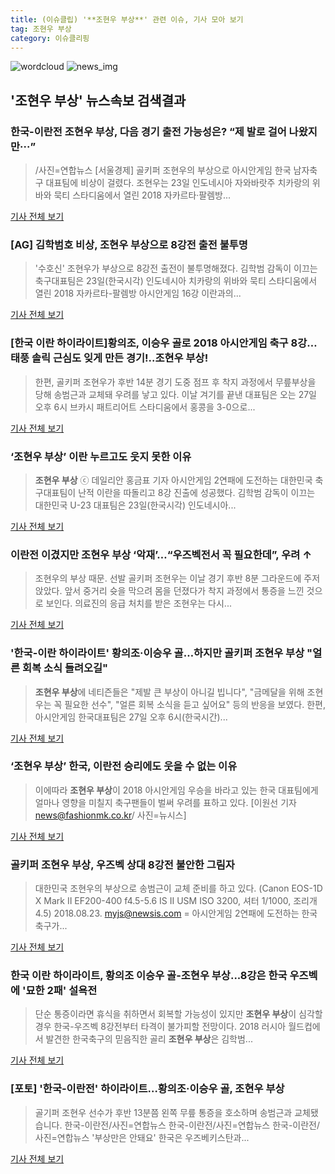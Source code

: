 ```yaml
---
title: (이슈클립) '**조현우 부상**' 관련 이슈, 기사 모아 보기
tag: 조현우 부상
category: 이슈클리핑
---
```

![wordcloud](https://s3.ap-northeast-2.amazonaws.com/lyrics101-wordcloud/2018-08-24-1535067464.png)
![news_img](https://user-images.githubusercontent.com/42597476/44507050-1206f400-a6e4-11e8-8d98-7ffbfebb353f.png)
## **'**조현우 부상**'** 뉴스속보 검색결과
### 한국-이란전 **조현우 부상**, 다음 경기 출전 가능성은? “제 발로 걸어 나왔지만···”

>/사진=연합뉴스 [서울경제] 골키퍼 조현우의 부상으로 아시안게임 한국 남자축구 대표팀에 비상이 걸렸다. 조현우는 23일 인도네시아 자와바랏주 치카랑의 위바와 묵티 스타디움에서 열린 2018 자카르타·팔렘방...

<a href="http://www.sedaily.com/NewsView/1S3HG8LEPV" target="_blank">기사 전체 보기</a>

### [AG] 김학범호 비상, **조현우 부상**으로 8강전 출전 불투명

>'수호신' 조현우가 부상으로 8강전 출전이 불투명해졌다. 김학범 감독이 이끄는 축구대표팀은 23일(한국시각) 인도네시아 치카랑의 위바와 묵티 스타디움에서 열린 2018 자카르타-팔렘방 아시안게임 16강 이란과의...

<a href="http://www.xportsnews.com/?ac=article_view&entry_id=1011561" target="_blank">기사 전체 보기</a>

### [한국 이란 하이라이트]황의조, 이승우 골로 2018 아시안게임 축구 8강…태풍 솔릭 근심도 잊게 만든 경기!..**조현우 부상**!

>한편, 골키퍼 조현우가 후반 14분 경기 도중 점프 후 착지 과정에서 무릎부상을 당해 송범근과 교체돼 우려를 낳고 있다. 이날 겨기를 끝낸 대표팀은 오는 27일 오후 6시 브카시 패트리어트 스타디움에서 홍콩을 3-0으로...

<a href="http://www.polinews.co.kr/news/article.html?no=365470" target="_blank">기사 전체 보기</a>

### ‘**조현우 부상**’ 이란 누르고도 웃지 못한 이유

>**조현우 부상** ⓒ 데일리안 홍금표 기자 아시안게임 2연패에 도전하는 대한민국 축구대표팀이 난적 이란을 따돌리고 8강 진출에 성공했다. 김학범 감독이 이끄는 대한민국 U-23 대표팀은 23일(한국시각) 인도네시아...

<a href="http://www.dailian.co.kr/news/view/734589/?sc=naver" target="_blank">기사 전체 보기</a>

### 이란전 이겼지만 **조현우 부상** ‘악재’…“우즈벡전서 꼭 필요한데”, 우려 ↑

>조현우의 부상 때문. 선발 골키퍼 조현우는 이날 경기 후반 8분 그라운드에 주저앉았다. 앞서 중거리 슛을 막으려 몸을 던졌다가 착지 과정에서 통증을 느낀 것으로 보인다. 의료진의 응급 처치를 받은 조현우는 다시...

<a href="http://news.donga.com/3/all/20180824/91655308/2" target="_blank">기사 전체 보기</a>

### '한국-이란 하이라이트' 황의조·이승우 골…하지만 골키퍼 **조현우 부상** "얼른 회복 소식 들려오길"

>**조현우 부상**에 네티즌들은 "제발 큰 부상이 아니길 빕니다", "금메달을 위해 조현우는 꼭 필요한 선수", "얼른 회복 소식을 듣고 싶어요" 등의 반응을 보였다. 한편, 아시안게임 한국대표팀은 27일 오후 6시(한국시간)...

<a href="http://www.etoday.co.kr/news/section/newsview.php?idxno=1655700" target="_blank">기사 전체 보기</a>

### ‘**조현우 부상**’ 한국, 이란전 승리에도 웃을 수 없는 이유

>이에따라 **조현우 부상**이 2018 아시안게임 우승을 바라고 있는 한국 대표팀에게 얼마나 영향을 미칠지 축구팬들이 벌써 우려를 표하고 있다. [이원선 기자 news@fashionmk.co.kr/ 사진=뉴시스]

<a href="http://chicnews.mk.co.kr/article.php?aid=1535065393207939018" target="_blank">기사 전체 보기</a>

### 골키퍼 **조현우 부상**, 우즈벡 상대 8강전 불안한 그림자

>대한민국 조현우의 부상으로 송범근이 교체 준비를 하고 있다. (Canon EOS-1D X Mark Ⅱ EF200-400 f4.5-5.6 IS Ⅱ USM ISO 3200, 셔터 1/1000, 조리개 4.5) 2018.08.23. myjs@newsis.com = 아시안게임 2연패에 도전하는 한국 축구가...

<a href="http://www.newsis.com/view/?id=NISX20180824_0000398884&cID=10503&pID=10500" target="_blank">기사 전체 보기</a>

### 한국 이란 하이라이트, 황의조 이승우 골-**조현우 부상**...8강은 한국 우즈벡에 '묘한 2패' 설욕전

>단순 통증이라면 휴식을 취하면서 회복할 가능성이 있지만 **조현우 부상**이 심각할 경우 한국-우즈벡 8강전부터 타격이 불가피할 전망이다. 2018 러시아 월드컵에서 발견한 한국축구의 믿음직한 골리 **조현우 부상**은 김학범...

<a href="http://www.updownnews.co.kr/news/articleView.html?idxno=96059" target="_blank">기사 전체 보기</a>

### [포토] '한국-이란전' 하이라이트…황의조·이승우 골, **조현우 부상**

>골기퍼 조현우 선수가 후반 13분쯤 왼쪽 무릎 통증을 호소하며 송범근과 교체됐습니다. 한국-이란전/사진=연합뉴스 한국-이란전/사진=연합뉴스 한국-이란전/사진=연합뉴스 '부상만은 안돼요' 한국은 우즈베키스탄과...

<a href="http://mbn.mk.co.kr/pages/news/newsView.php?category=mbn00011&news_seq_no=3617128" target="_blank">기사 전체 보기</a>


